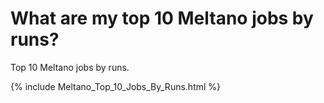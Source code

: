 # What are my top 10 Meltano jobs by runs?
Top 10 Meltano jobs by runs.

{% include Meltano_Top_10_Jobs_By_Runs.html %}